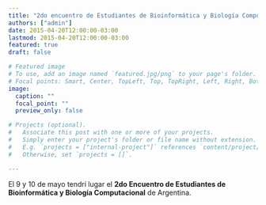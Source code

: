 ```yaml
---
title: "2do encuentro de Estudiantes de Bioinformática y Biología Computacional"
authors: ["admin"]
date: 2015-04-20T12:00:00-03:00
lastmod: 2015-04-20T12:00:00-03:00
featured: true
draft: false

# Featured image
# To use, add an image named `featured.jpg/png` to your page's folder.
# Focal points: Smart, Center, TopLeft, Top, TopRight, Left, Right, BottomLeft, Bottom, BottomRight.
image:
  caption: ""
  focal_point: ""
  preview_only: false

# Projects (optional).
#   Associate this post with one or more of your projects.
#   Simply enter your project's folder or file name without extension.
#   E.g. `projects = ["internal-project"]` references `content/project/deep-learning/index.md`.
#   Otherwise, set `projects = []`.

---
```

El 9 y 10 de mayo tendrí lugar el <strong>2do Encuentro de Estudiantes de Bioinformática y Biología Computacional</strong> de Argentina.



&nbsp;